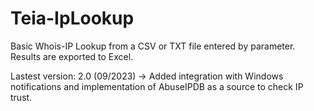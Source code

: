 # Teia-IpLookup
Basic Whois-IP Lookup from a CSV or TXT file entered by parameter. Results are exported to Excel.

Lastest version: 2.0 (09/2023) -> Added integration with Windows notifications and implementation of AbuseIPDB as a source to check IP trust.
